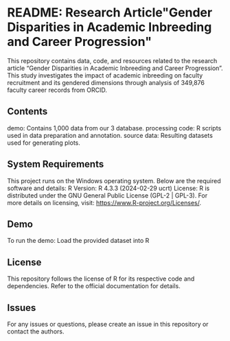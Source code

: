 # README: Research Article"Gender Disparities in Academic Inbreeding and Career Progression"
This repository contains data, code, and resources related to the research article “Gender Disparities in Academic Inbreeding and Career Progression”. This study investigates the impact of academic inbreeding on faculty recruitment and its gendered dimensions through analysis of 349,876 faculty career records from ORCID. 

Contents
---
demo: Contains 1,000 data from our 3 database.
processing code: R scripts used in data preparation and annotation.
source data: Resulting datasets used for generating plots.


System Requirements
---
This project runs on the Windows operating system. Below are the required software and details:
R Version: R 4.3.3 (2024-02-29 ucrt) License: R is distributed under the GNU General Public License (GPL-2 | GPL-3). For more details on licensing, visit: https://www.R-project.org/Licenses/.

Demo
---
To run the demo: Load the provided dataset  into R

License
---
This repository follows the license of R  for its respective code and dependencies. Refer to the official documentation for details.

Issues
---
For any issues or questions, please create an issue in this repository or contact the authors.
